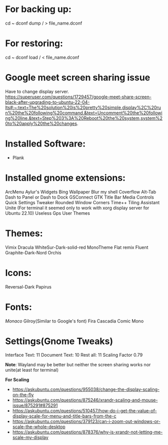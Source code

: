 # For backing up:
cd ~
dconf dump / > file_name.dconf

# For restoring:
cd ~
dconf load / < file_name.dconf

# Google meet screen sharing issue
Have to change display server.
https://superuser.com/questions/1729457/google-meet-share-screen-black-after-upgrading-to-ubuntu-22-04-lts#:~:text=The%20solution%20is%20pretty%20simple,display%2C%20run%20the%20following%20command.&text=Uncomment%20the%20following%20line.&text=Step%203%3A%20Reboot%20the%20system,system%20to%20apply%20the%20changes.

# Installed Software:
* Plank

# Installed gnome extensions:
ArcMenu
Aylur's Widgets
Bing Wallpaper
Blur my shell
Coverflow Alt-Tab
Dash to Panel or Dash to Dock
GSConnect
GTK Title Bar
Media Controls
Quick Settings Tweaker
Rounded Window Corners
Time++
Tiling Assistant
Unite (For terminal it seemed only to work with xorg display server for Ubuntu 22.10)
Useless Gps
User Themes

# Themes:
Vimix
Dracula
WhiteSur-Dark-solid-red
MonoTheme
Flat remix
Fluent
Graphite-Dark-Nord
Orchis

# Icons:
Reversal-Dark
Papirus

# Fonts:
*Monaco*
Gilroy(Similar to Google's font)
Fira
Cascadia
Comic Mono

# Settings(Gnome Tweaks)
Interface Text: 11
Document Text: 10
Rest all: 11
Scaling Factor 0.79

**Note**: Wayland may be better but neither the screen sharing works nor unite(at least for terminal)

**For Scaling**
- https://askubuntu.com/questions/955038/change-the-display-scaling-on-the-fly
- https://askubuntu.com/questions/875246/xrandr-scaling-and-mouse-issue/875291#875291
- https://askubuntu.com/questions/510457/how-do-i-get-the-value-of-display-scale-for-menu-and-title-bars-from-the-c
- https://askubuntu.com/questions/379123/can-i-zoom-out-windows-or-scale-the-whole-desktop
- https://askubuntu.com/questions/878376/why-is-xrandr-not-letting-me-scale-my-display
